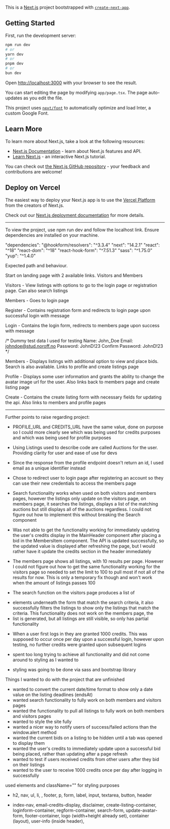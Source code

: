 This is a [Next.js](https://nextjs.org/) project bootstrapped with [`create-next-app`](https://github.com/vercel/next.js/tree/canary/packages/create-next-app).

## Getting Started

First, run the development server:

```bash
npm run dev
# or
yarn dev
# or
pnpm dev
# or
bun dev
```

Open [http://localhost:3000](http://localhost:3000) with your browser to see the result.

You can start editing the page by modifying `app/page.tsx`. The page auto-updates as you edit the file.

This project uses [`next/font`](https://nextjs.org/docs/basic-features/font-optimization) to automatically optimize and load Inter, a custom Google Font.

## Learn More

To learn more about Next.js, take a look at the following resources:

- [Next.js Documentation](https://nextjs.org/docs) - learn about Next.js features and API.
- [Learn Next.js](https://nextjs.org/learn) - an interactive Next.js tutorial.

You can check out [the Next.js GitHub repository](https://github.com/vercel/next.js/) - your feedback and contributions are welcome!

## Deploy on Vercel

The easiest way to deploy your Next.js app is to use the [Vercel Platform](https://vercel.com/new?utm_medium=default-template&filter=next.js&utm_source=create-next-app&utm_campaign=create-next-app-readme) from the creators of Next.js.

Check out our [Next.js deployment documentation](https://nextjs.org/docs/deployment) for more details.


______________________________________________________________________________________________________

To view the project, use npm run dev and follow the localhost link. Ensure dependencies are installed on your machine.

"dependencies": 
    "@hookform/resolvers": "^3.3.4"
    "next": "14.2.1"
    "react": "^18"
    "react-dom": "^18"
    "react-hook-form": "^7.51.3"
    "sass": "^1.75.0"
    "yup": "^1.4.0"

Expected path and behaviour.

Start on landing page with 2 available links. Visitors and Members

Visitors - View listings with options to go to the login page or registration page. Can also search listings

Members - Goes to login page

Register - Contains registration form and redirects to login page upon successful login with message

Login - Contains the login form, redirects to members page upon success with message

/* Dummy test data I used for testing
Name: John_Doe
Email: johndoe@stud.noroff.no 
Password: JohnD!23
Confirm Password: JohnD!23
*/

Members - Displays listings with additional option to view and place bids. Search is also available. Links to profile and create listings page

Profile - Displays some user information and grants the ability to change the avatar image url for the user. Also links back to members page and create listing page

Create - Contains the create listing form with necessary fields for updating the api. Also links to members and profile pages

______________________________________________________________________________________________________

Further points to raise regarding project:

- PROFILE_URL and CREDITS_URL have the same value, done on purpose so I could more clearly see which was being used
for credits purposes and which was being used for profile purposes

- Using Listings used to describe code are called Auctions for the user. Providing clarity for user and ease of use for devs

- Since the response from the profile endpoint doesn't return an id, I used email as a unique identifier instead

- Chose to redirect user to login page after registering an account so they can use their new credentials to access
the members page

- Search functionality works when used on both visitors and members pages, however the listings only update on the
visitors page, on members page, it searches the listings, displays a list of the matching auctions but still displays
all of the auctions regardless. I could not figure out how to implement this without breaking the Search component

- Was not able to get the functionality working for immediately updating the user's credits display in the MainHeader
component after placing a bid in the MembersItem component. The API is updated successfully, so the updated value is displayed after refreshing the page, but I would rather have it update the credits section in the header immediately

- The members page shows all listings, with 10 results per page. However I could not figure out how to get the same 
functionality working for the visitors page so needed to set the limit to 100 to pull most if not all of the results for now. This is only a temporary fix though and won't work when the amount of listings passes 100

- The search function on the visitors page produces a list of <li> elements underneath the form that match the search criteria, it also successfully filters the listings to show only the listings that match the criteria. This functionality does not work on the members page, the <li> list is generated, but all listings are still visible, so only has partial functionality

- When a user first logs in they are granted 1000 credits. This was supposed to occur once per day upon a successful login, however upon testing, no further credits were granted upon subsequent logins

- spent too long trying to achieve all functionality and did not come around to styling as I wanted to
- styling was going to be done via sass and bootstrap library

Things I wanted to do with the project that are unfinished

- wanted to convert the current date/time format to show only a date value on the listing deadlines (endsAt)
- wanted search functionality to fully work on both members and visitors pages
- wanted the functionality to pull all listings to fully work on both members and visitors pages
- wanted to style the site fully
- wanted a nicer way to notify users of success/failed actions than the window.alert method
- wanted the current bids on a listing to be hidden until a tab was opened to display them
- wanted the user's credits to immediately update upon a successful bid being placed, rather than updating after a page refresh
- wanted to test if users received credits from other users after they bid on their listings
- wanted to the user to receive 1000 credits once per day after logging in successfully

used elements and className="" for styling purposes

- h2, nav, ul, li, <Link />, footer, p, form, label, input, textarea, button, header

- index-nav, email-credits-display, disclaimer, create-listing-container, loginform-container, regform-container, search-form, update-avatar-form, footer-container, logo (width+height already set), container (layout), user-info (inside header), 
